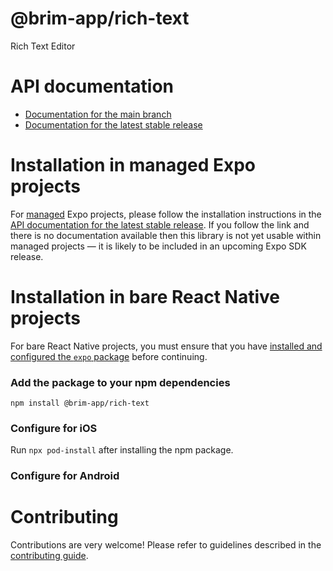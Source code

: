 # @brim-app/rich-text

Rich Text Editor

# API documentation

- [Documentation for the main branch](https://github.com/expo/expo/blob/main/docs/pages/versions/unversioned/sdk/@brim-app/rich-text.md)
- [Documentation for the latest stable release](https://docs.expo.dev/versions/latest/sdk/@brim-app/rich-text/)

# Installation in managed Expo projects

For [managed](https://docs.expo.dev/archive/managed-vs-bare/) Expo projects, please follow the installation instructions in the [API documentation for the latest stable release](#api-documentation). If you follow the link and there is no documentation available then this library is not yet usable within managed projects &mdash; it is likely to be included in an upcoming Expo SDK release.

# Installation in bare React Native projects

For bare React Native projects, you must ensure that you have [installed and configured the `expo` package](https://docs.expo.dev/bare/installing-expo-modules/) before continuing.

### Add the package to your npm dependencies

```
npm install @brim-app/rich-text
```

### Configure for iOS

Run `npx pod-install` after installing the npm package.


### Configure for Android



# Contributing

Contributions are very welcome! Please refer to guidelines described in the [contributing guide]( https://github.com/expo/expo#contributing).
